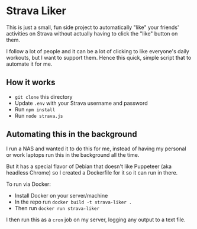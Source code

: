 # Strava Liker

This is just a small, fun side project to automatically "like" your friends' activities on Strava without actually having to click the "like" button on them.

I follow a lot of people and it can be a lot of clicking to like everyone's daily workouts, but I want to support them. Hence this quick, simple script that to automate it for me.

## How it works

- `git clone` this directory
- Update `.env` with your Strava username and password
- Run `npm install`
- Run `node strava.js`

## Automating this in the background

I run a NAS and wanted it to do this for me, instead of having my personal or work laptops run this in the background all the time.

But it has a special flavor of Debian that doesn't like Puppeteer (aka headless Chrome) so I created a Dockerfile for it so it can run in there.

To run via Docker:
- Install Docker on your server/machine
- In the repo run `docker build -t strava-liker .`
- Then run `docker run strava-liker`

I then run this as a `cron` job on my server, logging any output to a text file.